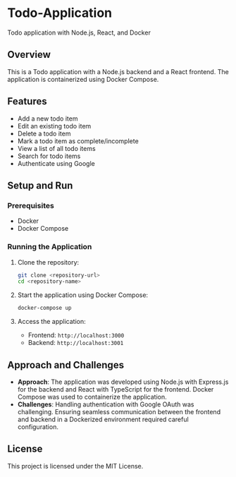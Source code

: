 # Todo-Application
Todo application with Node.js, React, and Docker


## Overview

This is a Todo application with a Node.js backend and a React frontend. The application is containerized using Docker Compose.

## Features

- Add a new todo item
- Edit an existing todo item
- Delete a todo item
- Mark a todo item as complete/incomplete
- View a list of all todo items
- Search for todo items
- Authenticate using Google

## Setup and Run

### Prerequisites

- Docker
- Docker Compose

### Running the Application

1. Clone the repository:
    ```bash
    git clone <repository-url>
    cd <repository-name>
    ```

2. Start the application using Docker Compose:
    ```bash
    docker-compose up
    ```

3. Access the application:
   - Frontend: `http://localhost:3000`
   - Backend: `http://localhost:3001`

## Approach and Challenges

- **Approach**: The application was developed using Node.js with Express.js for the backend and React with TypeScript for the frontend. Docker Compose was used to containerize the application.
- **Challenges**: Handling authentication with Google OAuth was challenging. Ensuring seamless communication between the frontend and backend in a Dockerized environment required careful configuration.

## License

This project is licensed under the MIT License.
